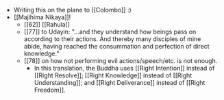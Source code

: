 - Writing this on the plane to [[Colombo]] :)
- [[Majihima Nikaya]]!
  - [[62]] [[Rahula]]
  - [[77]] to Udayin: "…and they understand how beings pass on according to their actions. And thereby many disciples of mine abide, having reached the consummation and perfection of direct knowledge."
  - [[78]] on how not performing evil actions/speech/etc. is not enough.
    - In this translation, the Buddha uses [[Right Intention]] instead of [[Right Resolve]]; [[Right Knowledge]] instead of [[Right Understanding]]; and [[Right Deliverance]] instead of [[Right Freedom]].
